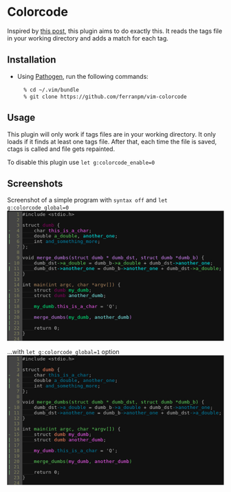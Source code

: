 # Colorcode
Inspired by [this post](https://medium.com/programming-ideas-tutorial-and-experience/3a6db2743a1e), this plugin aims to do exactly this. It reads the tags file in your working directory and adds a match for each tag.

## Installation

* Using [Pathogen](https://github.com/tpope/vim-pathogen), run the following commands:

        % cd ~/.vim/bundle
        % git clone https://github.com/ferranpm/vim-colorcode

## Usage

This plugin will only work if tags files are in your working directory.
It only loads if it finds at least one tags file.
After that, each time the file is saved, ctags is called and file gets repainted.

To disable this plugin use `let g:colorcode_enable=0`

## Screenshots

Screenshot of a simple program with `syntax off` and `let g:colorcode_global=0`
![Screenshot\_1](screenshot_1.jpg)

...with `let g:colorcode_global=1` option
![Screenshot\_2](screenshot_2.jpg)
